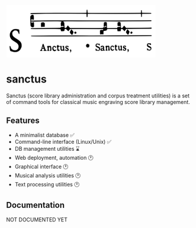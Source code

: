 <img src="./icon.svg" alt="Sanctus Logo" width="80%" height="80%">

# sanctus
Sanctus (score library administration and corpus treatment utilities) is a set of command tools for classical music engraving score library management.

## Features
- A minimalist database ✅
- Command-line interface (Linux/Unix) ✅
- DB management utilities ⌛
- Web deployment, automation 🕐
- Graphical interface 🕐
- Musical analysis utilities 🕐
- Text processing utilities 🕐

## Documentation
NOT DOCUMENTED YET
